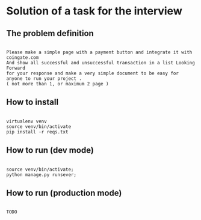 # Solution of a task for the interview

## The problem definition

```

Please make a simple page with a payment button and integrate it with coingate.com 
And show all successful and unsuccessful transaction in a list Looking Forward 
for your response and make a very simple document to be easy for anyone to run your project .
( not more than 1, or maximum 2 page )

```

## How to install

```shell

virtualenv venv
source venv/bin/activate
pip install -r reqs.txt

```

## How to run (dev mode)

```shell

source venv/bin/activate;
python manage.py runsever;
```



## How to run (production mode)
```shell

TODO


```




